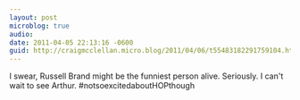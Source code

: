 ```yaml
---
layout: post
microblog: true
audio: 
date: 2011-04-05 22:13:16 -0600
guid: http://craigmcclellan.micro.blog/2011/04/06/t55483182291759104.html
---
```

I swear, Russell Brand might be the funniest person alive. Seriously. I can't wait to see Arthur. #notsoexcitedaboutHOPthough
